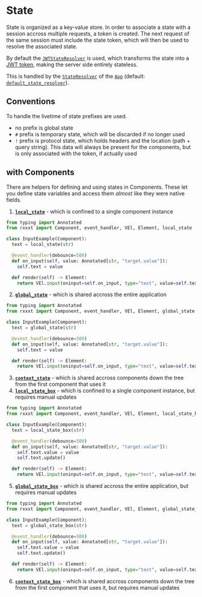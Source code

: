 # State

State is organized as a key-value store.
In order to associate a state with a session accross multiple requests, a token is created.
The next request of the same session must include the state token, which will then be used to resolve the associated state.

By default the [`JWTStateResolver`](./api.md#rxxxt.state.JWTStateResolver) is used, which transforms the state into a [JWT token](https://jwt.io/introduction), making the server side entirely stateless.

This is handled by the [`StateResolver`](./api.md#rxxxt.state.StateResolver) of the [`App`](./api.md#rxxxt.state.App) (default: [`default_state_resolver`](./api.md#rxxxt.state.default_state_resolver)).

## Conventions

To handle the livetime of state prefixes are used.

- no prefix is global state
- `#` prefix is temporary state, which will be discarded if no longer used
- `!` prefix is protocol state, which holds headers and the location (path + query string). This data will always be present for the components, but is only associated with the token, if actually used

## with Components

There are helpers for defining and using states in Components.
These let you define state variables and access them *almost* like they were native fields.

1. **[`local_state`](./api.md#rxxxt.state.local_state)** - which is confined to a single component instance
```python
from typing import Annotated
from rxxxt import Component, event_handler, VEl, Element, local_state

class InputExample(Component):
  text = local_state(str)

  @event_handler(debounce=500)
  def on_input(self, value: Annotated[str, "target.value"]):
    self.text = value

  def render(self) -> Element:
    return VEl.input(oninput=self.on_input, type="text", value=self.text)
```
2. **[`global_state`](./api.md#rxxxt.state.global_state)** - which is shared accross the entire application
```python
from typing import Annotated
from rxxxt import Component, event_handler, VEl, Element, global_state

class InputExample(Component):
  text = global_state(str)

  @event_handler(debounce=500)
  def on_input(self, value: Annotated[str, "target.value"]):
    self.text = value

  def render(self) -> Element:
    return VEl.input(oninput=self.on_input, type="text", value=self.text)
```
3. **[`context_state`](./api.md#rxxxt.state.context_state)** - which is shared accross components down the tree from the first component that uses it
4. **[`local_state_box`](./api.md#rxxxt.state.local_state_box)** - which is confined to a single component instance, but requires manual updates
```python
from typing import Annotated
from rxxxt import Component, event_handler, VEl, Element, local_state_box

class InputExample(Component):
  text = local_state_box(str)

  @event_handler(debounce=500)
  def on_input(self, value: Annotated[str, "target.value"]):
    self.text.value = value
    self.text.update()

  def render(self) -> Element:
    return VEl.input(oninput=self.on_input, type="text", value=self.text.value)
```
5. **[`global_state_box`](./api.md#rxxxt.state.global_state_box)** - which is shared accross the entire application, but requires manual updates
```python
from typing import Annotated
from rxxxt import Component, event_handler, VEl, Element, global_state_box

class InputExample(Component):
  text = global_state_box(str)

  @event_handler(debounce=500)
  def on_input(self, value: Annotated[str, "target.value"]):
    self.text.value = value
    self.text.update()

  def render(self) -> Element:
    return VEl.input(oninput=self.on_input, type="text", value=self.text.value)
```
6. **[`context_state_box`](./api.md#rxxxt.state.context_state_box)** - which is shared accross components down the tree from the first component that uses it, but requires manual updates
